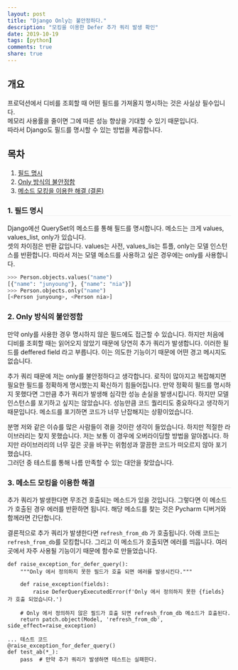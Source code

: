 ```yaml
---
layout: post
title: "Django Only는 불안정하다."
description: "모킹을 이용한 Defer 추가 쿼리 발생 확인"
date: 2019-10-19
tags: [python]
comments: true
share: true
---
```


## 개요

프로덕션에서 디비를 조회할 때 어떤 필드를 가져올지 명시하는 것은 사실상 필수입니다.  
메모리 사용률을 줄이면 그에 따른 성능 향상을 기대할 수 있기 때문입니다.  
따라서 Django도 필드를 명시할 수 있는 방법을 제공합니다.

## 목차
1. [필드 명시](#필드_명시)
2. [Only 방식의 불안정함](#only_방식의_불안정함)
3. [메소드 모킹을 이용한 해결 (결론)](#메소드_모킹을_이용한_해결)

<h3 id="필드_명시" style="border-bottom: 1px solid #eee;">1. 필드 명시</h3>

Django에선 QuerySet의 메소드를 통해 필드를 명시합니다.
메소드는 크게 values, values_list, only가 있습니다.  
셋의 차이점은 반환 값입니다. values는 사전, values_lis는 튜플, only는 모델 인스턴스를 반환합니다.
따라서 저는 모델 메소드를 사용하고 싶은 경우에는 only를 사용합니다.

```python
>>> Person.objects.values("name")
[{"name": "junyoung"}, {"name": "nia"}]
>>> Person.objects.only("name")
[<Person junyoung>, <Person nia>]
```

<h3 id="only_방식의_불안정함" style="border-bottom: 1px solid #eee;">2. Only 방식의 불안정함</h3>

만약 only를 사용한 경우 명시하지 않은 필드에도 접근할 수 있습니다.
하지만 처음에 디비를 조회할 때는 읽어오지 않았기 때문에 당연히 추가 쿼리가 발생합니다.
이러한 필드를 deffered field 라고 부릅니다.
이는 의도한 기능이기 때문에 어떤 경고 메시지도 없습니다.

추가 쿼리 때문에 저는 only를 불안정하다고 생각합니다.
로직이 많아지고 복잡해지면 필요한 필드를 정확하게 명시했는지 확신하기 힘들어집니다.
만약 정확히 필드를 명시하지 못했다면 그만큼 추가 쿼리가 발생해 심각한 성능 손실을 발생시킵니다.
하지만 모델 인스턴스를 포기하고 싶지는 않았습니다. 성능만큼 코드 퀄리티도 중요하다고 생각하기 때문입니다.
메소드를 포기하면 코드가 너무 난잡해지는 상황이었습니다.

분명 저와 같은 이슈를 많은 사람들이 겪을 것이란 생각이 들었습니다.
하지만 적절한 라이브러리는 찾지 못했습니다.
저는 보통 이 경우에 오버라이딩할 방법을 알아봅니다. 하지만 라이브러리의 너무 깊은 곳을 바꾸는 위험성과 깔끔한 코드가 떠오르지 않아 포기했습니다.  
그러던 중 테스트를 통해 나름 만족할 수 있는 대안을 찾았습니다.

<h3 id="메소드_모킹을_이용한_해결" style="border-bottom: 1px solid #eee;">3. 메소드 모킹을 이용한 해결</h3>

추가 쿼리가 발생한다면 무조건 호출되는 메소드가 있을 것입니다.
그렇다면 이 메소드가 호출된 경우 에러를 반환하면 됩니다.
해당 메소드를 찾는 것은 Pycharm 디버거와 함께라면 간단합니다.

결론적으로 추가 쿼리가 발생한다면 `refresh_from_db` 가 호출됩니다.
아래 코드는 `refresh_from_db`를 모킹합니다. 그리고 이 메소드가 호출되면 에러를 띄웁니다.
여러 곳에서 자주 사용될 기능이기 때문에 함수로 만들었습니다. 

```
def raise_exception_for_defer_query():
    """Only 에서 정의하지 못한 필드가 호출 되면 에러를 발생시킨다."""

    def raise_exception(fields):
        raise DeferQueryExecutedError(f'Only 에서 정의하지 못한 {fields} 가 호출 되었습니다.')

    # Only 에서 정의하지 않은 필드가 호출 되면 refresh_from_db 메소드가 호출된다.
    return patch.object(Model, 'refresh_from_db', side_effect=raise_exception)
```

```
... 테스트 코드
@raise_exception_for_defer_query()
def test_ab(*_):
    pass  # 만약 추가 쿼리가 발생하면 테스트는 실패한다.
```
